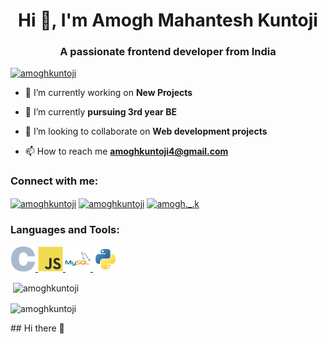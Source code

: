 <h1 align="center">Hi 👋, I'm Amogh Mahantesh Kuntoji</h1>
<h3 align="center">A passionate frontend developer from India</h3>

<p align="left"> <a href="https://github.com/ryo-ma/github-profile-trophy"><img src="https://github-profile-trophy.vercel.app/?username=amoghkuntoji" alt="amoghkuntoji" /></a> </p>

- 🔭 I’m currently working on **New Projects**

- 🌱 I’m currently **pursuing 3rd year BE**

- 👯 I’m looking to collaborate on **Web development projects**

- 📫 How to reach me **amoghkuntoji4@gmail.com**

<h3 align="left">Connect with me:</h3>
<p align="left">
<a href="https://twitter.com/amoghkuntoji" target="blank"><img align="center" src="https://raw.githubusercontent.com/rahuldkjain/github-profile-readme-generator/master/src/images/icons/Social/twitter.svg" alt="amoghkuntoji" height="30" width="40" /></a>
<a href="https://linkedin.com/in/amoghkuntoji" target="blank"><img align="center" src="https://raw.githubusercontent.com/rahuldkjain/github-profile-readme-generator/master/src/images/icons/Social/linked-in-alt.svg" alt="amoghkuntoji" height="30" width="40" /></a>
<a href="https://instagram.com/amogh._.k" target="blank"><img align="center" src="https://raw.githubusercontent.com/rahuldkjain/github-profile-readme-generator/master/src/images/icons/Social/instagram.svg" alt="amogh._.k" height="30" width="40" /></a>
</p>

<h3 align="left">Languages and Tools:</h3>
<p align="left"> <a href="https://www.cprogramming.com/" target="_blank" rel="noreferrer"> <img src="https://raw.githubusercontent.com/devicons/devicon/master/icons/c/c-original.svg" alt="c" width="40" height="40"/> </a> <a href="https://developer.mozilla.org/en-US/docs/Web/JavaScript" target="_blank" rel="noreferrer"> <img src="https://raw.githubusercontent.com/devicons/devicon/master/icons/javascript/javascript-original.svg" alt="javascript" width="40" height="40"/> </a> <a href="https://www.mysql.com/" target="_blank" rel="noreferrer"> <img src="https://raw.githubusercontent.com/devicons/devicon/master/icons/mysql/mysql-original-wordmark.svg" alt="mysql" width="40" height="40"/> </a> <a href="https://www.python.org" target="_blank" rel="noreferrer"> <img src="https://raw.githubusercontent.com/devicons/devicon/master/icons/python/python-original.svg" alt="python" width="40" height="40"/> </a> </p>

<p>&nbsp;<img align="center" src="https://github-readme-stats.vercel.app/api?username=amoghkuntoji&show_icons=true&locale=en" alt="amoghkuntoji" /></p>

<p><img align="center" src="https://github-readme-streak-stats.herokuapp.com/?user=amoghkuntoji&" alt="amoghkuntoji" /></p>
## Hi there 👋

<!--
**Amoghkuntoji/Amoghkuntoji** is a ✨ _special_ ✨ repository because its `README.md` (this file) appears on your GitHub profile.

Here are some ideas to get you started:

- 🔭 I’m currently working on ...
- 🌱 I’m currently learning ...
- 👯 I’m looking to collaborate on ...
- 🤔 I’m looking for help with ...
- 💬 Ask me about ...
- 📫 How to reach me: ...
- 😄 Pronouns: ...
- ⚡ Fun fact: ...
-->
